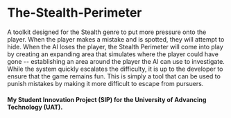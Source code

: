 # The-Stealth-Perimeter

A toolkit designed for the Stealth genre to put more pressure onto the player. When the player makes a mistake and is spotted, they will attempt to hide. When the AI loses the player, the Stealth Perimeter will come into play by creating an expanding area that simulates where the player could have gone -- establishing an area around the player the AI can use to investigate. While the system quickly escalates the difficulty, it is up to the developer to ensure that the game remains fun. This is simply a tool that can be used to punish mistakes by making it more difficult to escape from pursuers.

#### My Student Innovation Project (SIP) for the University of Advancing Technology (UAT).
